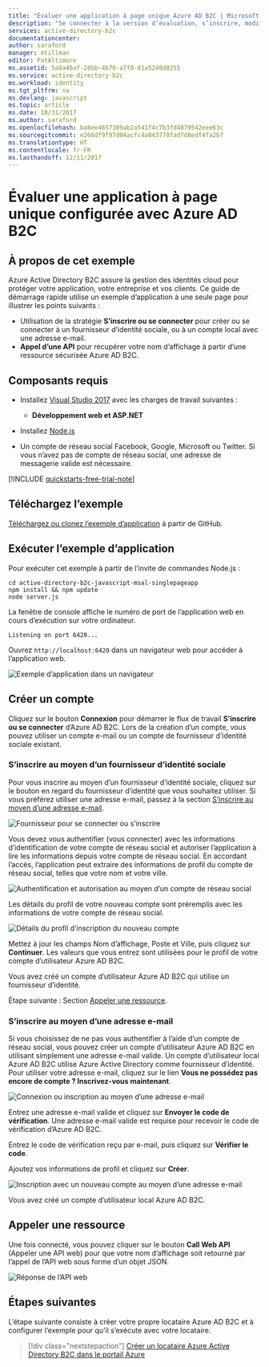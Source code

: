 ```yaml
---
title: "Évaluer une application à page unique Azure AD B2C | Microsoft Docs"
description: "Se connecter à la version d’évaluation, s’inscrire, modifier le profil et réinitialiser le mot de passe des parcours utilisateur à l’aide d’un environnement de test Azure AD B2C"
services: active-directory-b2c
documentationcenter: 
author: saraford
manager: mtillman
editor: PatAltimore
ms.assetid: 5a8a46af-28bb-4b70-a7f0-01a5240d0255
ms.service: active-directory-b2c
ms.workload: identity
ms.tgt_pltfrm: na
ms.devlang: javascript
ms.topic: article
ms.date: 10/31/2017
ms.author: saraford
ms.openlocfilehash: ba8ee4657309ab2a541f4c7b3fd4879542eee63c
ms.sourcegitcommit: e266df9f97d04acfc4a843770fadfd8edf4fa2b7
ms.translationtype: HT
ms.contentlocale: fr-FR
ms.lasthandoff: 12/11/2017
---
```

# <a name="test-drive-a-single-page-application-configured-with-azure-ad-b2c"></a>Évaluer une application à page unique configurée avec Azure AD B2C

## <a name="about-this-sample"></a>À propos de cet exemple

Azure Active Directory B2C assure la gestion des identités cloud pour protéger votre application, votre entreprise et vos clients.  Ce guide de démarrage rapide utilise un exemple d’application à une seule page pour illustrer les points suivants :

* Utilisation de la stratégie **S’inscrire ou se connecter** pour créer ou se connecter à un fournisseur d’identité sociale, ou à un compte local avec une adresse e-mail. 
* **Appel d’une API** pour récupérer votre nom d’affichage à partir d’une ressource sécurisée Azure AD B2C.

## <a name="prerequisites"></a>Composants requis

* Installez [Visual Studio 2017](https://www.visualstudio.com/downloads/) avec les charges de travail suivantes :
    - **Développement web et ASP.NET**

* Installez [Node.js](https://nodejs.org/en/download/)

* Un compte de réseau social Facebook, Google, Microsoft ou Twitter. Si vous n’avez pas de compte de réseau social, une adresse de messagerie valide est nécessaire.

[!INCLUDE [quickstarts-free-trial-note](../../includes/quickstarts-free-trial-note.md)]

## <a name="download-the-sample"></a>Téléchargez l’exemple

[Téléchargez ou clonez l’exemple d’application](https://github.com/Azure-Samples/active-directory-b2c-javascript-msal-singlepageapp) à partir de GitHub.

## <a name="run-the-sample-application"></a>Exécuter l’exemple d’application

Pour exécuter cet exemple à partir de l’invite de commandes Node.js : 

```
cd active-directory-b2c-javascript-msal-singlepageapp
npm install && npm update
node server.js
```

La fenêtre de console affiche le numéro de port de l’application web en cours d’exécution sur votre ordinateur.

```
Listening on port 6420...
```

Ouvrez `http://localhost:6420` dans un navigateur web pour accéder à l’application web.


![Exemple d’application dans un navigateur](media/active-directory-b2c-quickstarts-spa/sample-app-spa.png)

## <a name="create-an-account"></a>Créer un compte

Cliquez sur le bouton **Connexion** pour démarrer le flux de travail **S’inscrire ou se connecter** d’Azure AD B2C. Lors de la création d’un compte, vous pouvez utiliser un compte e-mail ou un compte de fournisseur d’identité sociale existant.

### <a name="sign-up-using-a-social-identity-provider"></a>S’inscrire au moyen d’un fournisseur d’identité sociale

Pour vous inscrire au moyen d’un fournisseur d’identité sociale, cliquez sur le bouton en regard du fournisseur d’identité que vous souhaitez utiliser. Si vous préférez utiliser une adresse e-mail, passez à la section [S’inscrire au moyen d’une adresse e-mail](#sign-up-using-an-email-address).

![Fournisseur pour se connecter ou s’inscrire](media/active-directory-b2c-quickstarts-spa/sign-in-or-sign-up-spa.png)

Vous devez vous authentifier (vous connecter) avec les informations d’identification de votre compte de réseau social et autoriser l’application à lire les informations depuis votre compte de réseau social. En accordant l’accès, l’application peut extraire des informations de profil du compte de réseau social, telles que votre nom et votre ville. 

![Authentification et autorisation au moyen d’un compte de réseau social](media/active-directory-b2c-quickstarts-spa/twitter-authenticate-authorize-spa.png)

Les détails du profil de votre nouveau compte sont préremplis avec les informations de votre compte de réseau social. 

![Détails du profil d’inscription du nouveau compte](media/active-directory-b2c-quickstarts-spa/new-account-sign-up-profile-details-spa.png)

Mettez à jour les champs Nom d’affichage, Poste et Ville, puis cliquez sur **Continuer**.  Les valeurs que vous entrez sont utilisées pour le profil de votre compte d’utilisateur Azure AD B2C.

Vous avez créé un compte d’utilisateur Azure AD B2C qui utilise un fournisseur d’identité. 

Étape suivante : Section [Appeler une ressource](#call-a-resource).

### <a name="sign-up-using-an-email-address"></a>S’inscrire au moyen d’une adresse e-mail

Si vous choisissez de ne pas vous authentifier à l’aide d’un compte de réseau social, vous pouvez créer un compte d’utilisateur Azure AD B2C en utilisant simplement une adresse e-mail valide. Un compte d’utilisateur local Azure AD B2C utilise Azure Active Directory comme fournisseur d’identité. Pour utiliser votre adresse e-mail, cliquez sur le lien **Vous ne possédez pas encore de compte ? Inscrivez-vous maintenant**.

![Connexion ou inscription au moyen d’une adresse e-mail](media/active-directory-b2c-quickstarts-spa/sign-in-or-sign-up-email-spa.png)

Entrez une adresse e-mail valide et cliquez sur **Envoyer le code de vérification**. Une adresse e-mail valide est requise pour recevoir le code de vérification d’Azure AD B2C. 

Entrez le code de vérification reçu par e-mail, puis cliquez sur **Vérifier le code**.

Ajoutez vos informations de profil et cliquez sur **Créer**.

![Inscription avec un nouveau compte au moyen d’une adresse e-mail](media/active-directory-b2c-quickstarts-spa/sign-up-new-account-profile-email-web.png)

Vous avez créé un compte d’utilisateur local Azure AD B2C.

## <a name="call-a-resource"></a>Appeler une ressource

Une fois connecté, vous pouvez cliquer sur le bouton **Call Web API** (Appeler une API web) pour que votre nom d’affichage soit retourné par l’appel de l’API web sous forme d’un objet JSON. 

![Réponse de l’API web](media/active-directory-b2c-quickstarts-spa/call-api-spa.png)

## <a name="next-steps"></a>Étapes suivantes

L’étape suivante consiste à créer votre propre locataire Azure AD B2C et à configurer l’exemple pour qu’il s’exécute avec votre locataire. 

> [!div class="nextstepaction"]
> [Créer un locataire Azure Active Directory B2C dans le portail Azure](active-directory-b2c-get-started.md)